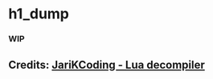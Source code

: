 # h1_dump

### WIP


## Credits: [JariKCoding - Lua decompiler](https://github.com/JariKCoding/CoDLuaDecompiler)
